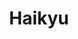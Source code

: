 ---
layout: lecteur.njk
tags : haikyu

title : Haikyu
episode : 14
saison : 4
iframe :
cc :  VostFr
    
---